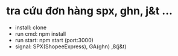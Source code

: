 # tra cứu đơn hàng spx, ghn, j&t ...

- install: clone
- run cmd: npm install
- run start: npm start (port:3000)
- signal: SPX(ShopeeExpress), GA(ghn) ,8(j&t)

